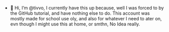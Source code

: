 - 👋 Hi, I’m @tivvo, I currently have this up because, well I was forced to by the GitHub tutorial, and have nothing else to do. This account was mostly made for school use oly, and also for whatever
I need to ater on, evn though I might use this at home, or smthn, No Idea really.


<!---
tivvo/tivvo is a ✨ special ✨ repository because its `README.md` (this file) appears on your GitHub profile.
You can click the Preview link to take a look at your changes.
--->
